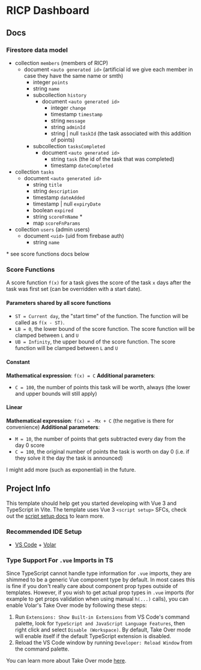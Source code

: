 # RICP Dashboard

## Docs

### Firestore data model

- collection `members` (members of RICP)
  - document `<auto generated id>` (artificial id we give each member in case they have the same name or smth) 
    - integer `points`
    - string `name`
    - subcollection `history`
      - document `<auto generated id>`
        - integer `change`
        - timestamp `timestamp`
        - string `message`
        - string `adminId`
        - string | null `taskId` (the task associated with this addition of points)
    - subcollection `tasksCompleted`
      - document `<auto generated id>`
        - string `task` (the id of the task that was completed)
        - timestamp `dateCompleted`
- collection `tasks`
  - document `<auto generated id>`
    - string `title`
    - string `description`
    - timestamp `dateAdded`
    - timestamp | null `expiryDate`
    - boolean `expired`
    - string `scoreFnName` *
    - map `scoreFnParams`
- collection `users` (admin users)
  - document `<uid>` (uid from firebase auth)
    - string `name`

\* see score functions docs below

### Score Functions

A score function `f(x)` for a task gives the score of the task `x` days after
the task was first set (can be overridden with a start date).

#### Parameters shared by all score functions

- `ST = Current day`, the "start time" of the function. The function will be called as
`f(x - ST)`.
- `LB = 0`, the lower bound of the score function. The score function will be clamped
between `L` and `U`
- `UB = Infinity`, the upper bound of the score function. The score function will be clamped
between `L` and `U`

#### Constant

**Mathematical expression**: `f(x) = C`
**Additional parameters**:
- `C = 100`, the number of points this task will be worth, always (the lower and
upper bounds will still apply)

#### Linear

**Mathematical expression**: `f(x) = -Mx + C` (the negative is there for convenience)
**Additional parameters**:
- `M = 10`, the number of points that gets subtracted every day from the day 0 score
- `C = 100`, the original number of points the task is worth on day 0 (i.e. if they solve
it the day the task is announced)

I might add more (such as exponential) in the future.

## Project Info

This template should help get you started developing with Vue 3 and TypeScript in Vite. The template uses Vue 3 `<script setup>` SFCs, check out the [script setup docs](https://v3.vuejs.org/api/sfc-script-setup.html#sfc-script-setup) to learn more.

### Recommended IDE Setup

- [VS Code](https://code.visualstudio.com/) + [Volar](https://marketplace.visualstudio.com/items?itemName=Vue.volar)

### Type Support For `.vue` Imports in TS

Since TypeScript cannot handle type information for `.vue` imports, they are shimmed to be a generic Vue component type by default. In most cases this is fine if you don't really care about component prop types outside of templates. However, if you wish to get actual prop types in `.vue` imports (for example to get props validation when using manual `h(...)` calls), you can enable Volar's Take Over mode by following these steps:

1. Run `Extensions: Show Built-in Extensions` from VS Code's command palette, look for `TypeScript and JavaScript Language Features`, then right click and select `Disable (Workspace)`. By default, Take Over mode will enable itself if the default TypeScript extension is disabled.
2. Reload the VS Code window by running `Developer: Reload Window` from the command palette.

You can learn more about Take Over mode [here](https://github.com/johnsoncodehk/volar/discussions/471).
